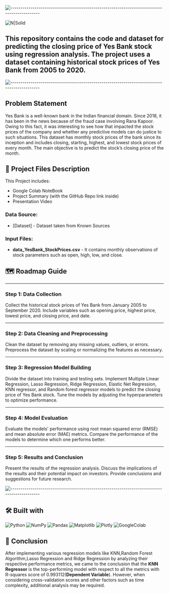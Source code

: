 
![--------------------------------------------------------------------------------------------](https://github.com/andreasbm/readme/blob/master/assets/lines/grass.png)

![N|Solid](https://upload.wikimedia.org/wikipedia/commons/d/d1/Yes_Bank_Logo-01.png)

## This repository contains the code and dataset for predicting the closing price of Yes Bank stock using regression analysis. The project uses a dataset containing historical stock prices of Yes Bank from 2005 to 2020.

![--------------------------------------------------------------------------------------------](https://github.com/andreasbm/readme/blob/master/assets/lines/grass.png)

## Problem Statement
Yes Bank is a well-known bank in the Indian financial domain. Since 2018, it has
been in the news because of the fraud case involving Rana Kapoor. Owing to this
fact, it was interesting to see how that impacted the stock prices of the company
and whether any predictive models can do justice to such situations. This dataset
has monthly stock prices of the bank since its inception and includes closing,
starting, highest, and lowest stock prices of every month. The main objective is
to predict the stock’s closing price of the month.

## 💾 Project Files Description
This Project includes:
- Google Colab NoteBook
- Project Summary (with the GitHub Repo link inside)
- Presentation Video

### Data Source:
- [Dataset] - Dataset taken from Known Sources

### Input Files:
- **data_YesBank_StockPrices.csv** - It contains monthly observations of stock parameters such as open, high, low, and close.

## 🗺️ Roadmap Guide

---

### Step 1: Data Collection
Collect the historical stock prices of Yes Bank from January 2005 to September 2020. Include variables such as opening price, highest price, lowest price, and closing price, and date.

---

### Step 2: Data Cleaning and Preprocessing
Clean the dataset by removing any missing values, outliers, or errors. Preprocess the dataset by scaling or normalizing the features as necessary.

---

### Step 3: Regression Model Building
Divide the dataset into training and testing sets. Implement Multiple Linear Regression, Lasso Regression, Ridge Regression, Elastic Net Regression, KNN regressor, and Random forest regressor models to predict the closing price of Yes Bank stock. Tune the models by adjusting the hyperparameters to optimize performance.

---

### Step 4: Model Evaluation
Evaluate the models' performance using root mean squared error (RMSE) and mean absolute error (MAE) metrics. Compare the performance of the models to determine which one performs better.

---

### Step 5: Results and Conclusion
Present the results of the regression analysis. Discuss the implications of the results and their potential impact on investors. Provide conclusions and suggestions for future research.

![--------------------------------------------------------------------------------------------](https://github.com/andreasbm/readme/blob/master/assets/lines/grass.png)

## 🛠️ Built with

![Python](https://img.shields.io/badge/Python-FFD43B?style=for-the-badge&logo=python&logoColor=blue)
![NumPy](https://img.shields.io/badge/Numpy-777BB4?style=for-the-badge&logo=numpy&logoColor=white)
![Pandas](https://img.shields.io/badge/Pandas-2C2D72?style=for-the-badge&logo=pandas&logoColor=white)
![Matplotlib](https://img.shields.io/badge/Matplotlib-%23ffffff.svg?style=for-the-badge&logo=Matplotlib&logoColor=black)
![Plotly](https://img.shields.io/badge/Plotly-%233F4F75.svg?style=for-the-badge&logo=plotly&logoColor=white)
![GoogleColab](https://img.shields.io/badge/GoogleColab-orange?style=for-the-badge&logo=GoogleColab)

## :scroll: Conclusion

After implementing various regression models like KNN,Random Forest Algorithm,Lasso Regression and Ridge Regression by analyzing their respective performance metrics, we came to the conclusion that the **KNN Regressor** is the top-performing model with respect to all the metrics with R-squares score of 0.993112(**Dependent Variable**). However, when considering cross-validation scores and other factors such as time complexity, additional analysis may be required.
